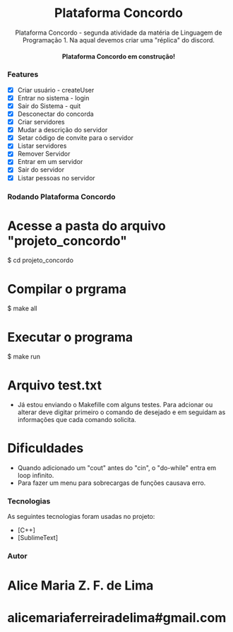 <h1 align="center">Plataforma Concordo</h1>

<p align="center">
    Plataforma Concordo - segunda atividade da matéria de Linguagem de Programação 1. Na aqual devemos criar uma "réplica" do discord.
</p>

<h4 align="center">
    Plataforma Concordo em construção!
</h4>

### Features
- [x] Criar usuário - createUser
- [x] Entrar no sistema - login
- [x] Sair do Sistema - quit
- [x] Desconectar do concorda
- [x] Criar servidores 
- [x] Mudar a descrição do servidor
- [x] Setar código de convite para o servidor 
- [x] Listar servidores
- [x] Remover Servidor
- [x] Entrar em um servidor 
- [x] Sair do servidor
- [x] Listar pessoas no servidor

### Rodando Plataforma Concordo

# Acesse a pasta do arquivo "projeto_concordo"
$ cd projeto_concordo

# Compilar o prgrama
$ make all

# Executar o programa
$ make run

# Arquivo test.txt
- Já estou enviando o Makefille com alguns testes. Para adcionar ou alterar deve digitar primeiro o comando de desejado e em seguidam as informações que cada comando solicita.

# Dificuldades
- Quando adicionado um "cout" antes do "cin", o "do-while" entra em loop infinito.
- Para fazer um menu para sobrecargas de funções causava erro.

### Tecnologias

As seguintes tecnologias foram usadas no projeto:
- [C++]
- [SublimeText]

### Autor

# Alice Maria Z. F. de Lima
# alicemariaferreiradelima#gmail.com
